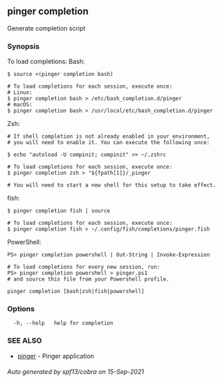 ## pinger completion

Generate completion script

### Synopsis

To load completions:
Bash:

	$ source <(pinger completion bash)
	
	# To load completions for each session, execute once:
	# Linux:
	$ pinger completion bash > /etc/bash_completion.d/pinger
	# macOS:
	$ pinger completion bash > /usr/local/etc/bash_completion.d/pinger
	
Zsh:

	# If shell completion is not already enabled in your environment,
	# you will need to enable it. You can execute the following once:
	
	$ echo "autoload -U compinit; compinit" >> ~/.zshrc
	
	# To load completions for each session, execute once:
	$ pinger completion zsh > "${fpath[1]}/_pinger
	
	# You will need to start a new shell for this setup to take effect.
	
fish:

	$ pinger completion fish | source
	
	# To load completions for each session, execute once:
	$ pinger completion fish > ~/.config/fish/completions/pinger.fish
	
PowerShell:

	PS> pinger completion powershell | Out-String | Invoke-Expression
	
	# To load completions for every new session, run:
	PS> pinger completion powershell > pinger.ps1
	# and source this file from your Powershell profile.


```
pinger completion [bash|zsh|fish|powershell]
```

### Options

```
  -h, --help   help for completion
```

### SEE ALSO

* [pinger](pinger.md)	 - Pinger application

###### Auto generated by spf13/cobra on 15-Sep-2021

